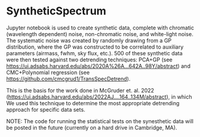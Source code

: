# SyntheticSpectrum

Jupyter notebook is used to create synthetic data, complete with chromatic (wavelength dependent) noise, non-chromatic noise, and white-light noise. 
The systematic noise was created by randomly drawing from a GP distribution, where the GP was constructed to be correlated to auxiliary parameters (airmass, fwhm, sky flux, etc.).
500 of these synthetic data were then tested against two detrending techniques: PCA+GP (see https://ui.adsabs.harvard.edu/abs/2020A%26A...642A..98Y/abstract) and CMC+Polynomial regression (see https://github.com/cmcgrud1/TransSpecDetrend).

This is the basis for the work done in McGruder et. al. 2022 (https://ui.adsabs.harvard.edu/abs/2022AJ....164..134M/abstract), in which
We used this technique to determine the most appropriate detrending approach for specific data sets.

NOTE: The code for running the statistical tests on the synesthetic data will be posted in the future (currently on a hard drive in Cambridge, MA).  
